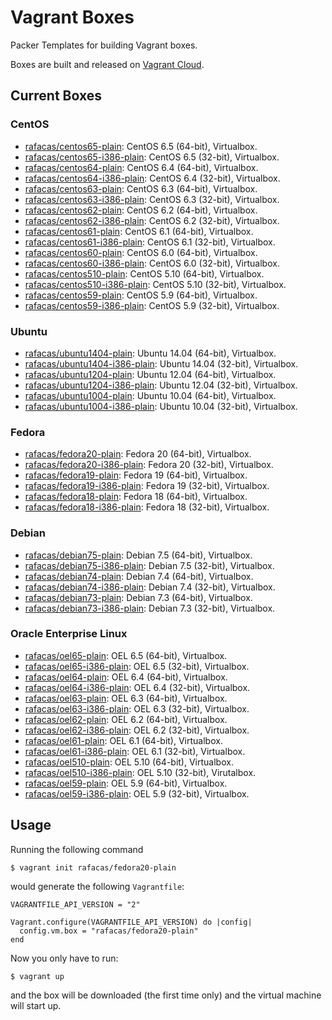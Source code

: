 # Vagrant Boxes

Packer Templates for building Vagrant boxes.

Boxes are built and released on [Vagrant Cloud](https://vagrantcloud.com/rafacas). 

## Current Boxes

### CentOS

* [rafacas/centos65-plain](https://vagrantcloud.com/rafacas/centos65-plain): CentOS 6.5 (64-bit), Virtualbox.
* [rafacas/centos65-i386-plain](https://vagrantcloud.com/rafacas/centos65-i386-plain): CentOS 6.5 (32-bit), Virtualbox.
* [rafacas/centos64-plain](https://vagrantcloud.com/rafacas/centos64-plain): CentOS 6.4 (64-bit), Virtualbox.
* [rafacas/centos64-i386-plain](https://vagrantcloud.com/rafacas/centos64-i386-plain): CentOS 6.4 (32-bit), Virtualbox.
* [rafacas/centos63-plain](https://vagrantcloud.com/rafacas/centos63-plain): CentOS 6.3 (64-bit), Virtualbox.
* [rafacas/centos63-i386-plain](https://vagrantcloud.com/rafacas/centos63-i386-plain): CentOS 6.3 (32-bit), Virtualbox.
* [rafacas/centos62-plain](https://vagrantcloud.com/rafacas/centos62-plain): CentOS 6.2 (64-bit), Virtualbox.
* [rafacas/centos62-i386-plain](https://vagrantcloud.com/rafacas/centos62-i386-plain): CentOS 6.2 (32-bit), Virtualbox.
* [rafacas/centos61-plain](https://vagrantcloud.com/rafacas/centos61-plain): CentOS 6.1 (64-bit), Virtualbox.
* [rafacas/centos61-i386-plain](https://vagrantcloud.com/rafacas/centos61-i386-plain): CentOS 6.1 (32-bit), Virtualbox.
* [rafacas/centos60-plain](https://vagrantcloud.com/rafacas/centos60-plain): CentOS 6.0 (64-bit), Virtualbox.
* [rafacas/centos60-i386-plain](https://vagrantcloud.com/rafacas/centos60-i386-plain): CentOS 6.0 (32-bit), Virtualbox.
* [rafacas/centos510-plain](https://vagrantcloud.com/rafacas/centos510-plain): CentOS 5.10 (64-bit), Virtualbox.
* [rafacas/centos510-i386-plain](https://vagrantcloud.com/rafacas/centos510-i386-plain): CentOS 5.10 (32-bit), Virtualbox.
* [rafacas/centos59-plain](https://vagrantcloud.com/rafacas/centos59-plain): CentOS 5.9 (64-bit), Virtualbox.
* [rafacas/centos59-i386-plain](https://vagrantcloud.com/rafacas/centos59-i386-plain): CentOS 5.9 (32-bit), Virtualbox.

### Ubuntu

* [rafacas/ubuntu1404-plain](https://vagrantcloud.com/rafacas/ubuntu1404-plain): Ubuntu 14.04 (64-bit), Virtualbox.
* [rafacas/ubuntu1404-i386-plain](https://vagrantcloud.com/rafacas/ubuntu1404-i386-plain): Ubuntu 14.04 (32-bit), Virtualbox.
* [rafacas/ubuntu1204-plain](https://vagrantcloud.com/rafacas/ubuntu1204-plain): Ubuntu 12.04 (64-bit), Virtualbox.
* [rafacas/ubuntu1204-i386-plain](https://vagrantcloud.com/rafacas/ubuntu1204-i386-plain): Ubuntu 12.04 (32-bit), Virtualbox.
* [rafacas/ubuntu1004-plain](https://vagrantcloud.com/rafacas/ubuntu1004-plain): Ubuntu 10.04 (64-bit), Virtualbox.
* [rafacas/ubuntu1004-i386-plain](https://vagrantcloud.com/rafacas/ubuntu1004-i386-plain): Ubuntu 10.04 (32-bit), Virtualbox.

### Fedora

* [rafacas/fedora20-plain](https://vagrantcloud.com/rafacas/fedora20-plain): Fedora 20 (64-bit), Virtualbox.
* [rafacas/fedora20-i386-plain](https://vagrantcloud.com/rafacas/fedora20-i386-plain): Fedora 20 (32-bit), Virtualbox.
* [rafacas/fedora19-plain](https://vagrantcloud.com/rafacas/fedora19-plain): Fedora 19 (64-bit), Virtualbox.
* [rafacas/fedora19-i386-plain](https://vagrantcloud.com/rafacas/fedora19-i386-plain): Fedora 19 (32-bit), Virtualbox.
* [rafacas/fedora18-plain](https://vagrantcloud.com/rafacas/fedora18-plain): Fedora 18 (64-bit), Virtualbox.
* [rafacas/fedora18-i386-plain](https://vagrantcloud.com/rafacas/fedora18-i386-plain): Fedora 18 (32-bit), Virtualbox.

### Debian

* [rafacas/debian75-plain](https://vagrantcloud.com/rafacas/debian75-plain): Debian 7.5 (64-bit), Virtualbox.
* [rafacas/debian75-i386-plain](https://vagrantcloud.com/rafacas/debian75-i386-plain): Debian 7.5 (32-bit), Virtualbox.
* [rafacas/debian74-plain](https://vagrantcloud.com/rafacas/debian74-plain): Debian 7.4 (64-bit), Virtualbox.
* [rafacas/debian74-i386-plain](https://vagrantcloud.com/rafacas/debian74-i386-plain): Debian 7.4 (32-bit), Virtualbox.
* [rafacas/debian73-plain](https://vagrantcloud.com/rafacas/debian73-plain): Debian 7.3 (64-bit), Virtualbox.
* [rafacas/debian73-i386-plain](https://vagrantcloud.com/rafacas/debian73-i386-plain): Debian 7.3 (32-bit), Virtualbox.

### Oracle Enterprise Linux

* [rafacas/oel65-plain](https://vagrantcloud.com/rafacas/oel65-plain): OEL 6.5 (64-bit), Virtualbox.
* [rafacas/oel65-i386-plain](https://vagrantcloud.com/rafacas/oel65-i386-plain): OEL 6.5 (32-bit), Virtualbox.
* [rafacas/oel64-plain](https://vagrantcloud.com/rafacas/oel64-plain): OEL 6.4 (64-bit), Virtualbox.
* [rafacas/oel64-i386-plain](https://vagrantcloud.com/rafacas/oel64-i386-plain): OEL 6.4 (32-bit), Virtualbox.
* [rafacas/oel63-plain](https://vagrantcloud.com/rafacas/oel63-plain): OEL 6.3 (64-bit), Virtualbox.
* [rafacas/oel63-i386-plain](https://vagrantcloud.com/rafacas/oel63-i386-plain): OEL 6.3 (32-bit), Virtualbox.
* [rafacas/oel62-plain](https://vagrantcloud.com/rafacas/oel62-plain): OEL 6.2 (64-bit), Virtualbox.
* [rafacas/oel62-i386-plain](https://vagrantcloud.com/rafacas/oel62-i386-plain): OEL 6.2 (32-bit), Virtualbox.
* [rafacas/oel61-plain](https://vagrantcloud.com/rafacas/oel61-plain): OEL 6.1 (64-bit), Virtualbox.
* [rafacas/oel61-i386-plain](https://vagrantcloud.com/rafacas/oel61-i386-plain): OEL 6.1 (32-bit), Virtualbox.
* [rafacas/oel510-plain](https://vagrantcloud.com/rafacas/oel510-plain): OEL 5.10 (64-bit), Virtualbox.
* [rafacas/oel510-i386-plain](https://vagrantcloud.com/rafacas/oel510-i386-plain): OEL 5.10 (32-bit), Virutalbox.
* [rafacas/oel59-plain](https://vagrantcloud.com/rafacas/oel59-plain): OEL 5.9 (64-bit), Virtualbox.
* [rafacas/oel59-i386-plain](https://vagrantcloud.com/rafacas/oel59-i386-plain): OEL 5.9 (32-bit), Virtualbox.

## Usage

Running the following command
```
$ vagrant init rafacas/fedora20-plain
```

would generate the following `Vagrantfile`:
```
VAGRANTFILE_API_VERSION = "2"

Vagrant.configure(VAGRANTFILE_API_VERSION) do |config|
  config.vm.box = "rafacas/fedora20-plain"
end
```

Now you only have to run:
```
$ vagrant up
```

and the box will be downloaded (the first time only) and the virtual machine will start up.
